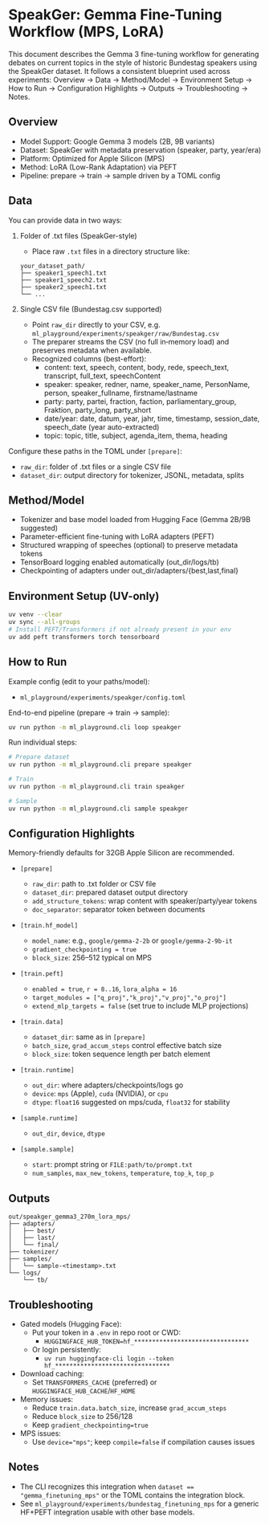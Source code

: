 # SpeakGer: Gemma Fine-Tuning Workflow (MPS, LoRA)

This document describes the Gemma 3 fine-tuning workflow for generating debates on current topics in the style of historic Bundestag speakers using the SpeakGer dataset. It follows a consistent blueprint used across experiments: Overview → Data → Method/Model → Environment Setup → How to Run → Configuration Highlights → Outputs → Troubleshooting → Notes.

## Overview
- Model Support: Google Gemma 3 models (2B, 9B variants)
- Dataset: SpeakGer with metadata preservation (speaker, party, year/era)
- Platform: Optimized for Apple Silicon (MPS)
- Method: LoRA (Low-Rank Adaptation) via PEFT
- Pipeline: prepare → train → sample driven by a TOML config

## Data
You can provide data in two ways:

1) Folder of .txt files (SpeakGer-style)
   - Place raw `.txt` files in a directory structure like:
   ```
   your_dataset_path/
   ├── speaker1_speech1.txt
   ├── speaker1_speech2.txt
   ├── speaker2_speech1.txt
   └── ...
   ```

2) Single CSV file (Bundestag.csv supported)
   - Point `raw_dir` directly to your CSV, e.g. `ml_playground/experiments/speakger/raw/Bundestag.csv`
   - The preparer streams the CSV (no full in‑memory load) and preserves metadata when available.
   - Recognized columns (best-effort):
     - content: text, speech, content, body, rede, speech_text, transcript, full_text, speechContent
     - speaker: speaker, redner, name, speaker_name, PersonName, person, speaker_fullname, firstname/lastname
     - party: party, partei, fraction, faction, parliamentary_group, Fraktion, party_long, party_short
     - date/year: date, datum, year, jahr, time, timestamp, session_date, speech_date (year auto-extracted)
     - topic: topic, title, subject, agenda_item, thema, heading

Configure these paths in the TOML under `[prepare]`:
- `raw_dir`: folder of .txt files or a single CSV file
- `dataset_dir`: output directory for tokenizer, JSONL, metadata, splits

## Method/Model
- Tokenizer and base model loaded from Hugging Face (Gemma 2B/9B suggested)
- Parameter-efficient fine-tuning with LoRA adapters (PEFT)
- Structured wrapping of speeches (optional) to preserve metadata tokens
- TensorBoard logging enabled automatically (out_dir/logs/tb)
- Checkpointing of adapters under out_dir/adapters/{best,last,final}

## Environment Setup (UV-only)
```bash
uv venv --clear
uv sync --all-groups
# Install PEFT/Transformers if not already present in your env
uv add peft transformers torch tensorboard
```

## How to Run
Example config (edit to your paths/model):
- `ml_playground/experiments/speakger/config.toml`

End-to-end pipeline (prepare → train → sample):
```bash
uv run python -m ml_playground.cli loop speakger
```

Run individual steps:
```bash
# Prepare dataset
uv run python -m ml_playground.cli prepare speakger

# Train
uv run python -m ml_playground.cli train speakger

# Sample
uv run python -m ml_playground.cli sample speakger
```

## Configuration Highlights
Memory-friendly defaults for 32GB Apple Silicon are recommended.

- `[prepare]`
  - `raw_dir`: path to .txt folder or CSV file
  - `dataset_dir`: prepared dataset output directory
  - `add_structure_tokens`: wrap content with speaker/party/year tokens
  - `doc_separator`: separator token between documents

- `[train.hf_model]`
  - `model_name`: e.g., `google/gemma-2-2b` or `google/gemma-2-9b-it`
  - `gradient_checkpointing = true`
  - `block_size`: 256–512 typical on MPS

- `[train.peft]`
  - `enabled = true`, `r = 8..16`, `lora_alpha = 16`
  - `target_modules = ["q_proj","k_proj","v_proj","o_proj"]`
  - `extend_mlp_targets = false` (set true to include MLP projections)

- `[train.data]`
  - `dataset_dir`: same as in `[prepare]`
  - `batch_size`, `grad_accum_steps` control effective batch size
  - `block_size`: token sequence length per batch element

- `[train.runtime]`
  - `out_dir`: where adapters/checkpoints/logs go
  - `device`: `mps` (Apple), `cuda` (NVIDIA), or `cpu`
  - `dtype`: `float16` suggested on mps/cuda, `float32` for stability

- `[sample.runtime]`
  - `out_dir`, `device`, `dtype`

- `[sample.sample]`
  - `start`: prompt string or `FILE:path/to/prompt.txt`
  - `num_samples`, `max_new_tokens`, `temperature`, `top_k`, `top_p`

## Outputs
```
out/speakger_gemma3_270m_lora_mps/
├── adapters/
│   ├── best/
│   ├── last/
│   └── final/
├── tokenizer/
├── samples/
│   └── sample-<timestamp>.txt
└── logs/
    └── tb/
```

## Troubleshooting
- Gated models (Hugging Face):
  - Put your token in a `.env` in repo root or CWD:
    - `HUGGINGFACE_HUB_TOKEN=hf_********************************`
  - Or login persistently:
    - `uv run huggingface-cli login --token hf_********************************`
- Download caching:
  - Set `TRANSFORMERS_CACHE` (preferred) or `HUGGINGFACE_HUB_CACHE`/`HF_HOME`
- Memory issues:
  - Reduce `train.data.batch_size`, increase `grad_accum_steps`
  - Reduce `block_size` to 256/128
  - Keep `gradient_checkpointing=true`
- MPS issues:
  - Use `device="mps"`; keep `compile=false` if compilation causes issues

## Notes
- The CLI recognizes this integration when `dataset == "gemma_finetuning_mps"` or the TOML contains the integration block.
- See `ml_playground/experiments/bundestag_finetuning_mps` for a generic HF+PEFT integration usable with other base models.
